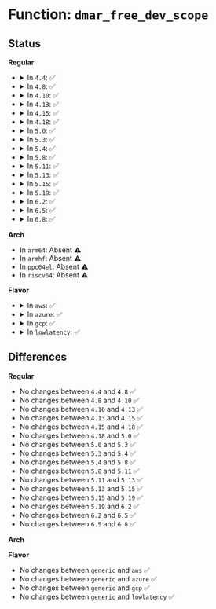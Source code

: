 # Function: <code>dmar_free_dev_scope</code>

## Status
<b>Regular</b>
<ul>
<li>
<details>
<summary>In <code>4.4</code>: ✅</summary>

```c
void dmar_free_dev_scope(struct dmar_dev_scope **devices, int *cnt);
```

**Collision:** Unique Global

**Inline:** No

**Transformation:** False

**Instances:**

```
In drivers/iommu/dmar.c (ffffffff81533da0)
Location: drivers/iommu/dmar.c:113
Inline: False
Direct callers:
  - drivers/iommu/dmar.c:dmar_parse_one_drhd
  - drivers/iommu/dmar.c:dmar_free_drhd
  - drivers/iommu/intel-iommu.c:dmar_release_one_atsr
  - drivers/iommu/intel-iommu.c:intel_iommu_init
  - drivers/iommu/intel-iommu.c:intel_iommu_init
```
**Symbols:**

```
ffffffff81533da0-ffffffff81533e31: dmar_free_dev_scope (STB_GLOBAL)
```
</details>
</li>
<li>
<details>
<summary>In <code>4.8</code>: ✅</summary>

```c
void dmar_free_dev_scope(struct dmar_dev_scope **devices, int *cnt);
```

**Collision:** Unique Global

**Inline:** No

**Transformation:** False

**Instances:**

```
In drivers/iommu/dmar.c (ffffffff81588640)
Location: drivers/iommu/dmar.c:113
Inline: False
Direct callers:
  - drivers/iommu/dmar.c:dmar_free_drhd
  - drivers/iommu/dmar.c:dmar_parse_one_drhd
  - drivers/iommu/intel-iommu.c:intel_iommu_init
  - drivers/iommu/intel-iommu.c:intel_iommu_init
  - drivers/iommu/intel-iommu.c:dmar_release_one_atsr
```
**Symbols:**

```
ffffffff81588640-ffffffff815886ab: dmar_free_dev_scope (STB_GLOBAL)
```
</details>
</li>
<li>
<details>
<summary>In <code>4.10</code>: ✅</summary>

```c
void dmar_free_dev_scope(struct dmar_dev_scope **devices, int *cnt);
```

**Collision:** Unique Global

**Inline:** No

**Transformation:** False

**Instances:**

```
In drivers/iommu/dmar.c (ffffffff815b5d00)
Location: drivers/iommu/dmar.c:112
Inline: False
Direct callers:
  - drivers/iommu/dmar.c:dmar_free_drhd
  - drivers/iommu/dmar.c:dmar_parse_one_drhd
  - drivers/iommu/intel-iommu.c:intel_iommu_init
  - drivers/iommu/intel-iommu.c:intel_iommu_init
  - drivers/iommu/intel-iommu.c:dmar_release_one_atsr
```
**Symbols:**

```
ffffffff815b5d00-ffffffff815b5d6b: dmar_free_dev_scope (STB_GLOBAL)
```
</details>
</li>
<li>
<details>
<summary>In <code>4.13</code>: ✅</summary>

```c
void dmar_free_dev_scope(struct dmar_dev_scope **devices, int *cnt);
```

**Collision:** Unique Global

**Inline:** No

**Transformation:** False

**Instances:**

```
In drivers/iommu/dmar.c (ffffffff815cbb40)
Location: drivers/iommu/dmar.c:114
Inline: False
Direct callers:
  - drivers/iommu/dmar.c:dmar_free_drhd
  - drivers/iommu/dmar.c:dmar_parse_one_drhd
  - drivers/iommu/intel-iommu.c:intel_iommu_init
  - drivers/iommu/intel-iommu.c:intel_iommu_init
  - drivers/iommu/intel-iommu.c:dmar_release_one_atsr
```
**Symbols:**

```
ffffffff815cbb40-ffffffff815cbbad: dmar_free_dev_scope (STB_GLOBAL)
```
</details>
</li>
<li>
<details>
<summary>In <code>4.15</code>: ✅</summary>

```c
void dmar_free_dev_scope(struct dmar_dev_scope **devices, int *cnt);
```

**Collision:** Unique Global

**Inline:** No

**Transformation:** False

**Instances:**

```
In drivers/iommu/dmar.c (ffffffff81632910)
Location: drivers/iommu/dmar.c:114
Inline: False
Direct callers:
  - drivers/iommu/dmar.c:dmar_free_drhd
  - drivers/iommu/dmar.c:dmar_parse_one_drhd
  - drivers/iommu/intel-iommu.c:intel_iommu_init
  - drivers/iommu/intel-iommu.c:intel_iommu_init
  - drivers/iommu/intel-iommu.c:dmar_release_one_atsr
```
**Symbols:**

```
ffffffff81632910-ffffffff8163297d: dmar_free_dev_scope (STB_GLOBAL)
```
</details>
</li>
<li>
<details>
<summary>In <code>4.18</code>: ✅</summary>

```c
void dmar_free_dev_scope(struct dmar_dev_scope **devices, int *cnt);
```

**Collision:** Unique Global

**Inline:** No

**Transformation:** False

**Instances:**

```
In drivers/iommu/dmar.c (ffffffff8166dba0)
Location: drivers/iommu/dmar.c:114
Inline: False
Direct callers:
  - drivers/iommu/dmar.c:dmar_free_drhd
  - drivers/iommu/dmar.c:dmar_parse_one_drhd
  - drivers/iommu/intel-iommu.c:intel_iommu_init
  - drivers/iommu/intel-iommu.c:intel_iommu_init
  - drivers/iommu/intel-iommu.c:dmar_release_one_atsr
```
**Symbols:**

```
ffffffff8166dba0-ffffffff8166dc0e: dmar_free_dev_scope (STB_GLOBAL)
```
</details>
</li>
<li>
<details>
<summary>In <code>5.0</code>: ✅</summary>

```c
void dmar_free_dev_scope(struct dmar_dev_scope **devices, int *cnt);
```

**Collision:** Unique Global

**Inline:** No

**Transformation:** False

**Instances:**

```
In drivers/iommu/dmar.c (ffffffff8168bfd0)
Location: drivers/iommu/dmar.c:114
Inline: False
Direct callers:
  - drivers/iommu/dmar.c:dmar_free_drhd
  - drivers/iommu/dmar.c:dmar_parse_one_drhd
  - drivers/iommu/intel-iommu.c:intel_iommu_init
  - drivers/iommu/intel-iommu.c:intel_iommu_init
  - drivers/iommu/intel-iommu.c:dmar_release_one_atsr
```
**Symbols:**

```
ffffffff8168bfd0-ffffffff8168c03e: dmar_free_dev_scope (STB_GLOBAL)
```
</details>
</li>
<li>
<details>
<summary>In <code>5.3</code>: ✅</summary>

```c
void dmar_free_dev_scope(struct dmar_dev_scope **devices, int *cnt);
```

**Collision:** Unique Global

**Inline:** No

**Transformation:** False

**Instances:**

```
In drivers/iommu/dmar.c (ffffffff816c3d80)
Location: drivers/iommu/dmar.c:103
Inline: False
Direct callers:
  - drivers/iommu/dmar.c:dmar_free_drhd
  - drivers/iommu/dmar.c:dmar_parse_one_drhd
  - drivers/iommu/intel-iommu.c:intel_iommu_init
  - drivers/iommu/intel-iommu.c:intel_iommu_init
  - drivers/iommu/intel-iommu.c:dmar_release_one_atsr
```
**Symbols:**

```
ffffffff816c3d80-ffffffff816c3dee: dmar_free_dev_scope (STB_GLOBAL)
```
</details>
</li>
<li>
<details>
<summary>In <code>5.4</code>: ✅</summary>

```c
void dmar_free_dev_scope(struct dmar_dev_scope **devices, int *cnt);
```

**Collision:** Unique Global

**Inline:** No

**Transformation:** False

**Instances:**

```
In drivers/iommu/dmar.c (ffffffff816e6cd0)
Location: drivers/iommu/dmar.c:104
Inline: False
Direct callers:
  - drivers/iommu/dmar.c:dmar_free_drhd
  - drivers/iommu/dmar.c:dmar_parse_one_drhd
  - drivers/iommu/intel-iommu.c:intel_iommu_init
  - drivers/iommu/intel-iommu.c:intel_iommu_init
  - drivers/iommu/intel-iommu.c:dmar_release_one_atsr
```
**Symbols:**

```
ffffffff816e6cd0-ffffffff816e6d3e: dmar_free_dev_scope (STB_GLOBAL)
```
</details>
</li>
<li>
<details>
<summary>In <code>5.8</code>: ✅</summary>

```c
void dmar_free_dev_scope(struct dmar_dev_scope **devices, int *cnt);
```

**Collision:** Unique Global

**Inline:** No

**Transformation:** False

**Instances:**

```
In drivers/iommu/intel/dmar.c (ffffffff8179d570)
Location: drivers/iommu/intel/dmar.c:104
Inline: False
Direct callers:
  - drivers/iommu/intel/dmar.c:dmar_hp_release_drhd
  - drivers/iommu/intel/dmar.c:dmar_parse_one_drhd
  - drivers/iommu/intel/iommu.c:intel_iommu_free_dmars
  - drivers/iommu/intel/iommu.c:intel_iommu_free_dmars
  - drivers/iommu/intel/iommu.c:dmar_release_one_atsr
```
**Symbols:**

```
ffffffff8179d570-ffffffff8179d5de: dmar_free_dev_scope (STB_GLOBAL)
```
</details>
</li>
<li>
<details>
<summary>In <code>5.11</code>: ✅</summary>

```c
void dmar_free_dev_scope(struct dmar_dev_scope **devices, int *cnt);
```

**Collision:** Unique Global

**Inline:** No

**Transformation:** False

**Instances:**

```
In drivers/iommu/intel/dmar.c (ffffffff817ab290)
Location: drivers/iommu/intel/dmar.c:104
Inline: False
Direct callers:
  - drivers/iommu/intel/dmar.c:dmar_hp_release_drhd
  - drivers/iommu/intel/dmar.c:dmar_parse_one_drhd
  - drivers/iommu/intel/iommu.c:intel_iommu_free_dmars
  - drivers/iommu/intel/iommu.c:intel_iommu_free_dmars
  - drivers/iommu/intel/iommu.c:dmar_release_one_atsr
```
**Symbols:**

```
ffffffff817ab290-ffffffff817ab2fe: dmar_free_dev_scope (STB_GLOBAL)
```
</details>
</li>
<li>
<details>
<summary>In <code>5.13</code>: ✅</summary>

```c
void dmar_free_dev_scope(struct dmar_dev_scope **devices, int *cnt);
```

**Collision:** Unique Global

**Inline:** No

**Transformation:** False

**Instances:**

```
In drivers/iommu/intel/dmar.c (ffffffff8178e030)
Location: drivers/iommu/intel/dmar.c:105
Inline: False
Direct callers:
  - drivers/iommu/intel/dmar.c:dmar_free_drhd
  - drivers/iommu/intel/dmar.c:dmar_parse_one_drhd
  - drivers/iommu/intel/iommu.c:intel_iommu_init
  - drivers/iommu/intel/iommu.c:intel_iommu_init
  - drivers/iommu/intel/iommu.c:intel_iommu_init
  - drivers/iommu/intel/iommu.c:dmar_release_one_atsr
```
**Symbols:**

```
ffffffff8178e030-ffffffff8178e09e: dmar_free_dev_scope (STB_GLOBAL)
```
</details>
</li>
<li>
<details>
<summary>In <code>5.15</code>: ✅</summary>

```c
void dmar_free_dev_scope(struct dmar_dev_scope **devices, int *cnt);
```

**Collision:** Unique Global

**Inline:** No

**Transformation:** False

**Instances:**

```
In drivers/iommu/intel/dmar.c (ffffffff818158c0)
Location: drivers/iommu/intel/dmar.c:106
Inline: False
Direct callers:
  - drivers/iommu/intel/dmar.c:dmar_free_drhd
  - drivers/iommu/intel/dmar.c:dmar_parse_one_drhd
  - drivers/iommu/intel/iommu.c:intel_iommu_init
  - drivers/iommu/intel/iommu.c:intel_iommu_init
  - drivers/iommu/intel/iommu.c:intel_iommu_init
  - drivers/iommu/intel/iommu.c:dmar_release_one_atsr
```
**Symbols:**

```
ffffffff818158c0-ffffffff8181592e: dmar_free_dev_scope (STB_GLOBAL)
```
</details>
</li>
<li>
<details>
<summary>In <code>5.19</code>: ✅</summary>

```c
void dmar_free_dev_scope(struct dmar_dev_scope **devices, int *cnt);
```

**Collision:** Unique Global

**Inline:** No

**Transformation:** False

**Instances:**

```
In drivers/iommu/intel/dmar.c (ffffffff81956710)
Location: drivers/iommu/intel/dmar.c:103
Inline: False
Direct callers:
  - drivers/iommu/intel/dmar.c:dmar_free_drhd
  - drivers/iommu/intel/dmar.c:dmar_parse_one_drhd
  - drivers/iommu/intel/iommu.c:intel_iommu_init
  - drivers/iommu/intel/iommu.c:intel_iommu_init
  - drivers/iommu/intel/iommu.c:intel_iommu_init
  - drivers/iommu/intel/iommu.c:dmar_release_one_atsr
```
**Symbols:**

```
ffffffff81956710-ffffffff81956783: dmar_free_dev_scope (STB_GLOBAL)
```
</details>
</li>
<li>
<details>
<summary>In <code>6.2</code>: ✅</summary>

```c
void dmar_free_dev_scope(struct dmar_dev_scope **devices, int *cnt);
```

**Collision:** Unique Global

**Inline:** No

**Transformation:** False

**Instances:**

```
In drivers/iommu/intel/dmar.c (ffffffff81abd540)
Location: drivers/iommu/intel/dmar.c:103
Inline: False
Direct callers:
  - drivers/iommu/intel/dmar.c:dmar_free_drhd
  - drivers/iommu/intel/dmar.c:dmar_parse_one_drhd
  - drivers/iommu/intel/iommu.c:intel_iommu_init
  - drivers/iommu/intel/iommu.c:intel_iommu_init
  - drivers/iommu/intel/iommu.c:intel_iommu_init
  - drivers/iommu/intel/iommu.c:dmar_release_one_atsr
```
**Symbols:**

```
ffffffff81abd540-ffffffff81abd5b3: dmar_free_dev_scope (STB_GLOBAL)
```
</details>
</li>
<li>
<details>
<summary>In <code>6.5</code>: ✅</summary>

```c
void dmar_free_dev_scope(struct dmar_dev_scope **devices, int *cnt);
```

**Collision:** Unique Global

**Inline:** No

**Transformation:** False

**Instances:**

```
In drivers/iommu/intel/dmar.c (ffffffff81b09e70)
Location: drivers/iommu/intel/dmar.c:104
Inline: False
Direct callers:
  - drivers/iommu/intel/dmar.c:dmar_free_drhd
  - drivers/iommu/intel/dmar.c:dmar_parse_one_drhd
  - drivers/iommu/intel/iommu.c:intel_iommu_init
  - drivers/iommu/intel/iommu.c:intel_iommu_init
  - drivers/iommu/intel/iommu.c:intel_iommu_init
  - drivers/iommu/intel/iommu.c:dmar_release_one_atsr
```
**Symbols:**

```
ffffffff81b09e70-ffffffff81b09ee4: dmar_free_dev_scope (STB_GLOBAL)
```
</details>
</li>
<li>
<details>
<summary>In <code>6.8</code>: ✅</summary>

```c
void dmar_free_dev_scope(struct dmar_dev_scope **devices, int *cnt);
```

**Collision:** Unique Global

**Inline:** No

**Transformation:** False

**Instances:**

```
In drivers/iommu/intel/dmar.c (ffffffff81b5dec0)
Location: drivers/iommu/intel/dmar.c:104
Inline: False
Direct callers:
  - drivers/iommu/intel/dmar.c:dmar_free_drhd
  - drivers/iommu/intel/dmar.c:dmar_parse_one_drhd
  - drivers/iommu/intel/iommu.c:intel_iommu_init
  - drivers/iommu/intel/iommu.c:intel_iommu_init
  - drivers/iommu/intel/iommu.c:intel_iommu_init
  - drivers/iommu/intel/iommu.c:dmar_release_one_atsr
```
**Symbols:**

```
ffffffff81b5dec0-ffffffff81b5df34: dmar_free_dev_scope (STB_GLOBAL)
```
</details>
</li>
</ul>
<b>Arch</b>
<ul>
<li>
In <code>arm64</code>: Absent ⚠️
</li>
<li>
In <code>armhf</code>: Absent ⚠️
</li>
<li>
In <code>ppc64el</code>: Absent ⚠️
</li>
<li>
In <code>riscv64</code>: Absent ⚠️
</li>
</ul>
<b>Flavor</b>
<ul>
<li>
<details>
<summary>In <code>aws</code>: ✅</summary>

```c
void dmar_free_dev_scope(struct dmar_dev_scope **devices, int *cnt);
```

**Collision:** Unique Global

**Inline:** No

**Transformation:** False

**Instances:**

```
In drivers/iommu/dmar.c (ffffffff816ac7b0)
Location: drivers/iommu/dmar.c:104
Inline: False
Direct callers:
  - drivers/iommu/dmar.c:dmar_free_drhd
  - drivers/iommu/dmar.c:dmar_parse_one_drhd
  - drivers/iommu/intel-iommu.c:intel_iommu_init
  - drivers/iommu/intel-iommu.c:intel_iommu_init
  - drivers/iommu/intel-iommu.c:dmar_release_one_atsr
```
**Symbols:**

```
ffffffff816ac7b0-ffffffff816ac81e: dmar_free_dev_scope (STB_GLOBAL)
```
</details>
</li>
<li>
<details>
<summary>In <code>azure</code>: ✅</summary>

```c
void dmar_free_dev_scope(struct dmar_dev_scope **devices, int *cnt);
```

**Collision:** Unique Global

**Inline:** No

**Transformation:** False

**Instances:**

```
In drivers/iommu/dmar.c (ffffffff8168a110)
Location: drivers/iommu/dmar.c:104
Inline: False
Direct callers:
  - drivers/iommu/dmar.c:dmar_free_drhd
  - drivers/iommu/dmar.c:dmar_parse_one_drhd
  - drivers/iommu/intel-iommu.c:intel_iommu_init
  - drivers/iommu/intel-iommu.c:intel_iommu_init
  - drivers/iommu/intel-iommu.c:dmar_release_one_atsr
```
**Symbols:**

```
ffffffff8168a110-ffffffff8168a17e: dmar_free_dev_scope (STB_GLOBAL)
```
</details>
</li>
<li>
<details>
<summary>In <code>gcp</code>: ✅</summary>

```c
void dmar_free_dev_scope(struct dmar_dev_scope **devices, int *cnt);
```

**Collision:** Unique Global

**Inline:** No

**Transformation:** False

**Instances:**

```
In drivers/iommu/dmar.c (ffffffff816da990)
Location: drivers/iommu/dmar.c:104
Inline: False
Direct callers:
  - drivers/iommu/dmar.c:dmar_free_drhd
  - drivers/iommu/dmar.c:dmar_parse_one_drhd
  - drivers/iommu/intel-iommu.c:intel_iommu_init
  - drivers/iommu/intel-iommu.c:intel_iommu_init
  - drivers/iommu/intel-iommu.c:dmar_release_one_atsr
```
**Symbols:**

```
ffffffff816da990-ffffffff816da9fe: dmar_free_dev_scope (STB_GLOBAL)
```
</details>
</li>
<li>
<details>
<summary>In <code>lowlatency</code>: ✅</summary>

```c
void dmar_free_dev_scope(struct dmar_dev_scope **devices, int *cnt);
```

**Collision:** Unique Global

**Inline:** No

**Transformation:** False

**Instances:**

```
In drivers/iommu/dmar.c (ffffffff816f4f40)
Location: drivers/iommu/dmar.c:104
Inline: False
Direct callers:
  - drivers/iommu/dmar.c:dmar_free_drhd
  - drivers/iommu/dmar.c:dmar_parse_one_drhd
  - drivers/iommu/intel-iommu.c:intel_iommu_init
  - drivers/iommu/intel-iommu.c:intel_iommu_init
  - drivers/iommu/intel-iommu.c:dmar_release_one_atsr
```
**Symbols:**

```
ffffffff816f4f40-ffffffff816f4fae: dmar_free_dev_scope (STB_GLOBAL)
```
</details>
</li>
</ul>

## Differences
<b>Regular</b>
<ul>
<li>
No changes between <code>4.4</code> and <code>4.8</code> ✅
</li>
<li>
No changes between <code>4.8</code> and <code>4.10</code> ✅
</li>
<li>
No changes between <code>4.10</code> and <code>4.13</code> ✅
</li>
<li>
No changes between <code>4.13</code> and <code>4.15</code> ✅
</li>
<li>
No changes between <code>4.15</code> and <code>4.18</code> ✅
</li>
<li>
No changes between <code>4.18</code> and <code>5.0</code> ✅
</li>
<li>
No changes between <code>5.0</code> and <code>5.3</code> ✅
</li>
<li>
No changes between <code>5.3</code> and <code>5.4</code> ✅
</li>
<li>
No changes between <code>5.4</code> and <code>5.8</code> ✅
</li>
<li>
No changes between <code>5.8</code> and <code>5.11</code> ✅
</li>
<li>
No changes between <code>5.11</code> and <code>5.13</code> ✅
</li>
<li>
No changes between <code>5.13</code> and <code>5.15</code> ✅
</li>
<li>
No changes between <code>5.15</code> and <code>5.19</code> ✅
</li>
<li>
No changes between <code>5.19</code> and <code>6.2</code> ✅
</li>
<li>
No changes between <code>6.2</code> and <code>6.5</code> ✅
</li>
<li>
No changes between <code>6.5</code> and <code>6.8</code> ✅
</li>
</ul>
<b>Arch</b>
<ul>
</ul>
<b>Flavor</b>
<ul>
<li>
No changes between <code>generic</code> and <code>aws</code> ✅
</li>
<li>
No changes between <code>generic</code> and <code>azure</code> ✅
</li>
<li>
No changes between <code>generic</code> and <code>gcp</code> ✅
</li>
<li>
No changes between <code>generic</code> and <code>lowlatency</code> ✅
</li>
</ul>
